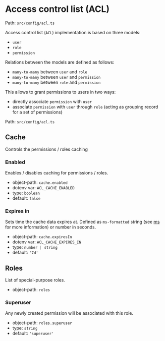 # Access control list (ACL)

Path: `src/config/acl.ts`

Access control list (`ACL`) implementation is based on three models:

* `user`
* `role`
* `permission`

Relations between the models are defined as follows:

* `many-to-many` between `user` and `role`
* `many-to-many` between `user` and `permission`
* `many-to-many` between `role` and `permission`

This allows to grant permissions to users in two ways:

* directly associate `permission` with `user`
* associate `permission` with `user` through `role` (acting as grouping record for a set of permissions)

Path: `src/config/acl.ts`

## Cache
Controls the permissions / roles caching

### Enabled
Enables / disables caching for permissions / roles.

* object-path: `cache.enabled`
* dotenv var: `ACL_CACHE_ENABLED`
* type: `boolean`
* default: `false`

### Expires in
Sets time the cache data expires at. Defined as `ms-formatted` string (see [ms](https://github.com/vercel/ms) for more information) or number in seconds.

* object-path: `cache.expiresIn`
* dotenv var: `ACL_CACHE_EXPIRES_IN`
* type: `number | string`
* default: `'7d'`

## Roles

List of special-purpose roles.

* object-path: `roles`

### Superuser

Any newly created permission will be associated with this role.

* object-path: `roles.superuser`
* type: `string`
* default: `'superuser'`
